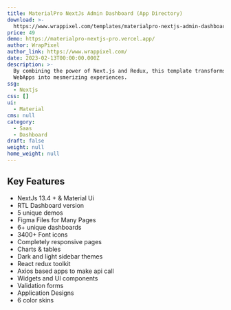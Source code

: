 ```yaml
---
title: MaterialPro NextJs Admin Dashboard (App Directory)
download: >-
  https://www.wrappixel.com/templates/materialpro-nextjs-admin-dashboard-app-directory/?ref=317
price: 49
demo: https://materialpro-nextjs-pro.vercel.app/
author: WrapPixel
author_link: https://www.wrappixel.com/
date: 2023-02-13T00:00:00.000Z
description: >-
  By combining the power of Next.js and Redux, this template transforms your
  WebApps into mesmerizing experiences.
ssg:
  - Nextjs
css: []
ui:
  - Material
cms: null
category:
  - Saas
  - Dashboard
draft: false
weight: null
home_weight: null
---
```

## Key Features

- NextJs 13.4 + & Material Ui
- RTL Dashboard version
- 5 unique demos
- Figma Files for Many Pages
- 6+ unique dashboards
- 3400+ Font icons
- Completely responsive pages
- Charts & tables
- Dark and light sidebar themes
- React redux toolkit
- Axios based apps to make api call
- Widgets and UI components
- Validation forms
- Application Designs
- 6 color skins
